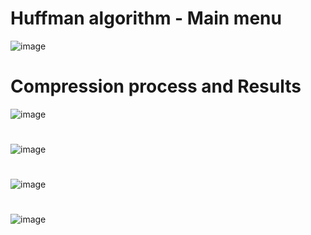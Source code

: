 # Huffman algorithm - Main menu
![image](https://user-images.githubusercontent.com/57709260/149948601-b8dbdb67-d83c-424b-a765-df8ce1f0dc45.png)
# Compression process and Results
![image](https://user-images.githubusercontent.com/57709260/149948819-b32a175b-da54-4595-a010-aa8b1fcaab5c.png)
#
![image](https://user-images.githubusercontent.com/57709260/149948979-3ff104bc-90ef-44be-97d3-24cf9bc7f4d3.png)
#
![image](https://user-images.githubusercontent.com/57709260/149949028-28070aa3-86c5-4828-81d3-987e95237ca6.png)
#
![image](https://user-images.githubusercontent.com/57709260/149949102-5909ba2f-e9ab-46b8-979f-cd2e7a1b2d5c.png)
